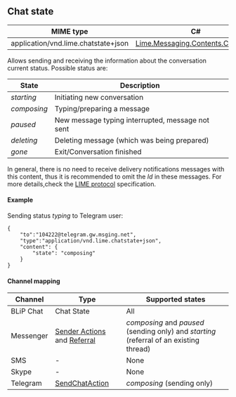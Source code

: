 ## Chat state
| MIME type                                 | C#                                        |
|-------------------------------------------|-------------------------------------------|
| application/vnd.lime.chatstate+json | [Lime.Messaging.Contents.ChatState](https://github.com/takenet/lime-csharp/blob/master/src/Lime.Messaging/Contents/ChatState.cs) |

Allows sending and receiving the information about the conversation current status. Possible status are:

| State        | Description                          |
|---------------|------------------------------------|
| *starting*    | Initiating new conversation |
| *composing*   | Typing/preparing a message  |
| *paused*      | New message typing interrupted, message not sent   |
| *deleting*    | Deleting message (which was being prepared) |
| *gone*        | Exit/Conversation finished  |

In general, there is no need to receive delivery notifications messages with this content, thus it is recommended to omit the *Id* in these messages. For more details,check the [LIME protocol](http://limeprotocol.org/content-types.html#chatstate) specification.

#### Example

Sending status *typing* to Telegram user:

```http
{
    "to":"104222@telegram.gw.msging.net",
    "type":"application/vnd.lime.chatstate+json",
    "content": {
        "state": "composing"
    }
}
```

#### Channel mapping

| Channel              | Type      | Supported states      | 
|----------------------|-----------|-------------------------|
| BLiP Chat            | Chat State | All |
| Messenger            | [Sender Actions](https://developers.facebook.com/docs/messenger-platform/send-api-reference/sender-actions) and [Referral](https://developers.facebook.com/docs/messenger-platform/webhook-reference/referral) | *composing* and *paused* (sending only)  and *starting* (referral of an existing thread)|
| SMS                | - | None |
| Skype              | - | None |
| Telegram           | [SendChatAction](https://core.telegram.org/bots/api#sendchataction) | *composing* (sending only) |
